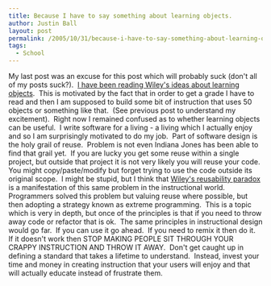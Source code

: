 ```yaml
---
title: Because I have to say something about learning objects.
author: Justin Ball
layout: post
permalink: /2005/10/31/because-i-have-to-say-something-about-learning-objects/
tags:
  - School
---
```


My last post was an excuse for this post which will probably suck (don't all of my posts suck?).  [I have been reading Wiley's ideas about learning objects][1]. 
This is motivated by the fact that in order to get a grade I have to
read and then I am supposed to build some bit of instruction that uses
50 objects or something like that.  (See previous post to understand my
excitement).  Right now I remained confused as to whether learning
objects can be useful.  I write software for a living - a living which
I actually enjoy and so I am surprisingly motivated to do my job.  Part
of software design is the holy grail of reuse.  Problem is not even
Indiana Jones has been able to find that grail yet.  If you are lucky
you get some reuse within a single project, but outside that project it
is not very likely you will reuse your code.  You might
copy/paste/modify but forget trying to use the code outside its
original scope.  I might be stupid, but I think that [Wiley's reusability paradox][2]
is a manifestation of this same problem in the instructional
world.  Programmers solved this problem but valuing reuse where
possible, but then adopting a strategy known as extreme
programming.  This is a topic which is very in depth, but once of
the principles is that if you need to throw away code or refactor that
is ok.  The same principles in instructional design would go
far.  If you can use it go ahead.  If you need to remix it
then do it.  If it doesn't work then STOP MAKING PEOPLE SIT
THROUGH YOUR CRAPPY INSTRUCTION AND THROW IT AWAY.  Don't get
caught up in defining a standard that takes a lifetime to
understand.  Instead, invest your time and money in creating
instruction that your users will enjoy and that will actually educate
instead of frustrate them.

 [1]: http://opencontent.org/wiki/index.php?title=Conversations_About_Learning_Objects
 [2]: http://cnx.rice.edu/content/m11898/latest/